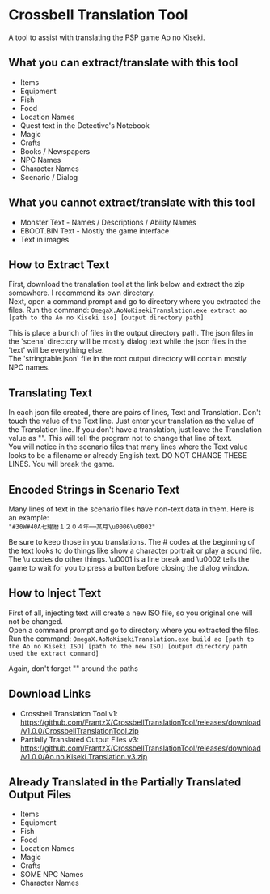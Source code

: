 # Crossbell Translation Tool
A tool to assist with translating the PSP game Ao no Kiseki.

## What you can extract/translate with this tool
+ Items
+ Equipment
+ Fish
+ Food
+ Location Names
+ Quest text in the Detective's Notebook
+ Magic
+ Crafts
+ Books / Newspapers
+ NPC Names
+ Character Names
+ Scenario / Dialog

## What you cannot extract/translate with this tool
+ Monster Text - Names / Descriptions / Ability Names
+ EBOOT.BIN Text - Mostly the game interface
+ Text in images

## How to Extract Text 
First, download the translation tool at the link below and extract the zip somewhere. I recommend its own directory.  
Next, open a command prompt and go to directory where you extracted the files. Run the command:
`OmegaX.AoNoKisekiTranslation.exe extract ao [path to the Ao no Kiseki iso] [output directory path]`

This is place a bunch of files in the output directory path.
The json files in the 'scena' directory will be mostly dialog text while the json files in the 'text' will be everything else.  
The 'stringtable.json' file in the root output directory will contain mostly NPC names.

## Translating Text
In each json file created, there are pairs of lines, Text and Translation. Don't touch the value of the Text line.  Just enter your translation as the value of the Translation line. If you don't have a translation, just leave the Translation value as "". This will tell the program not to change that line of text.  
You will notice in the scenario files that many lines where the Text value looks to be a filename or already English text. DO NOT CHANGE THESE LINES. You will break the game.

## Encoded Strings in Scenario Text
Many lines of text in the scenario files have non-text data in them. Here is an example:  
`"#30W#40A七耀暦１２０４年──某月\u0006\u0002"`

Be sure to keep those in you translations. The # codes at the beginning of the text looks to do things like show a character portrait or play a sound file. The \u codes do other things. \u0001 is a line break and \u0002 tells the game to wait for you to press a button before closing the dialog window.

## How to Inject Text
First of all, injecting text will create a new ISO file, so you original one will not be changed.  
Open a command prompt and go to directory where you extracted the files. Run the command:
`OmegaX.AoNoKisekiTranslation.exe build ao [path to the Ao no Kiseki ISO] [path to the new ISO] [output directory path used the extract command]`

 Again, don't forget "" around the paths

## Download Links
+ Crossbell Translation Tool v1: https://github.com/FrantzX/CrossbellTranslationTool/releases/download/v1.0.0/CrossbellTranslationTool.zip
+ Partially Translated Output Files v3: https://github.com/FrantzX/CrossbellTranslationTool/releases/download/v1.0.0/Ao.no.Kiseki.Translation.v3.zip

Already Translated in the Partially Translated Output Files
--- 
+ Items
+ Equipment
+ Fish
+ Food
+ Location Names
+ Magic
+ Crafts
+ SOME NPC Names
+ Character Names

